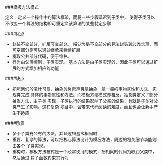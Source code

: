 ###模板方法模式

定义：定义一个操作中的算法框架，而将一些步骤延迟到子类中，
使得子类可以不改变一个算法的结构即可重定义该算法的某些特定步骤


####优点
- 封装不变部分，扩展可变部分。
  把认为是不变部分的算法封装到父类实现，而可变部分则可以通过继承来继续扩展
- 提取公共部分代码，便于维护。
- 行为由父类控制，子类实现。
  基本方法是由子类实现的，因此子类可以通过扩展的方式增加相应的功能
  
####缺点
- 按照我们的设计习惯，抽象类负责声明最抽象、最一般的事物属性和方法，实现类完成
  具体的事物属性和方法。而模板方法模式却相反，抽象类定义了部分抽象方法，由子类
  实现，子类执行的结果影响了父亲的结果，也就是子类对父类产生了影响，这在复杂
  项目中，会带来代码阅读的难度，而且也会让新手产生不适应
  
####场景
- 多个子类有公有的方法，并且逻辑基本相同时
- 重要、复杂的算法，可以把核心算法设计为模板方法，周边的相关细节功能则由各个
  子类实现。
- 重构时，模板方法模式是一个经常使用的模式，把相同的代码抽取到父类中，然后通过
  钩子函数约束其行为